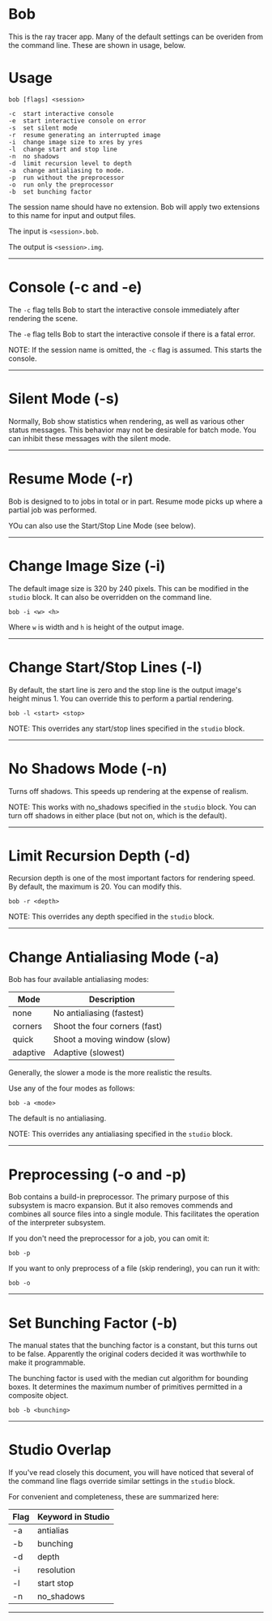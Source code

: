 <link rel="stylesheet" href="../assets/help.css"/>

# Bob

This is the ray tracer app. Many of the default settings can be
overiden from the command line. These are shown in usage, below.

# Usage

```
bob [flags] <session> 

-c  start interactive console
-e  start interactive console on error
-s  set silent mode
-r  resume generating an interrupted image
-i  change image size to xres by yres
-l  change start and stop line
-n  no shadows
-d  limit recursion level to depth
-a  change antialiasing to mode.
-p  run without the preprocessor
-o  run only the preprocessor
-b  set bunching factor
```

The session name should have no extension. Bob will apply two extensions to this name for input and output files.

The input is `<session>.bob`.

The output is `<session>.img`.


---

# Console (-c and -e)

The `-c` flag tells Bob to start the interactive
console immediately after rendering the scene.

The `-e` flag tells Bob to start the interactive
console if there is a fatal error.

NOTE: If the session name is omitted, the `-c` flag is assumed. This starts the
console.

---

# Silent Mode (-s)

Normally, Bob show statistics when rendering, as well as various other
status messages. This behavior may not be desirable for batch mode. You
can inhibit these messages with the silent mode.

---

# Resume Mode (-r)

Bob is designed to to jobs in total or in part. Resume mode picks up
where a partial job was performed.

YOu can also use the Start/Stop Line Mode (see below).

---

# Change Image Size (-i)

The default image size is 320 by 240 pixels. This can be modified in the
`studio` block. It can also be overridden on the command line.

```
bob -i <w> <h>
```

Where `w` is width and `h` is height of the output image.

---

# Change Start/Stop Lines (-l)

By default, the start line is zero and the stop line is the output
image's height minus 1. You can override this to perform a partial
rendering.

```
bob -l <start> <stop>
```

NOTE: This overrides any start/stop lines specified in the `studio` block.

---

# No Shadows Mode (-n)

Turns off shadows. This speeds up rendering at the expense of realism.

NOTE: This works with no_shadows specified in the `studio` block. You
can turn off shadows in either place (but not on, which is the default).

---

# Limit Recursion Depth (-d)

Recursion depth is one of the most important factors for rendering speed.
By default, the maximum is 20. You can modify this.

```
bob -r <depth>
```

NOTE: This overrides any depth specified in the `studio` block.

---

# Change Antialiasing Mode (-a)

Bob has four available antialiasing modes:

| Mode | Description |
| - | - |
| none | No antialiasing (fastest) |
| corners | Shoot the four corners (fast) |
| quick | Shoot a moving window (slow) |
| adaptive | Adaptive (slowest) |

Generally, the slower a mode is the more realistic the results.

Use any of the four modes as follows:

```
bob -a <mode>
```

The default is no antialiasing.

NOTE: This overrides any antialiasing specified in the `studio` block.

---

# Preprocessing (-o and -p)

Bob contains a build-in preprocessor. The primary purpose of this
subsystem is macro expansion. But it also removes commends and
combines all source files into a single module. This facilitates
the operation of the interpreter subsystem.

If you don't need the preprocessor for a job, you can omit it:

```
bob -p
```

If you want to only preprocess of a file (skip rendering), you
can run it with:

```
bob -o
```

---

# Set Bunching Factor (-b)

The manual states that the bunching factor is a constant, but this
turns out to be false. Apparently the original coders decided it
was worthwhile to make it programmable.

The bunching factor is used with the median cut algorithm for
bounding boxes. It determines the maximum number of primitives
permitted in a composite object.

```
bob -b <bunching>
```

---

# Studio Overlap

If you've read closely this document, you will have noticed that
several of the command line flags override similar settings in
the `studio` block.

For convenient and completeness, these are summarized here:

| Flag | Keyword in Studio |
| - | - |
| -a | antialias |
| -b | bunching |
| -d | depth |
| -i | resolution |
| -l | start stop |
| -n | no_shadows |


---